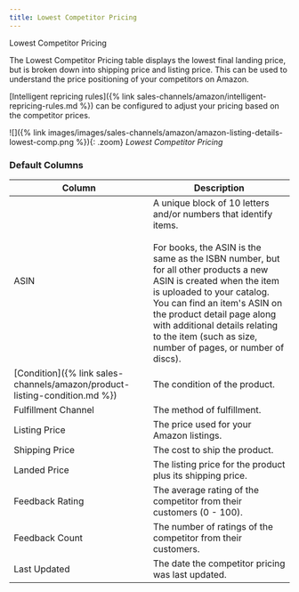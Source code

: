 ```yaml
---
title: Lowest Competitor Pricing 
---
```



Lowest Competitor Pricing

The Lowest Competitor Pricing table displays the lowest final landing price, but is broken down into shipping price and listing price. This can be used to understand the price positioning of your competitors on Amazon.

[Intelligent repricing rules]({% link sales-channels/amazon/intelligent-repricing-rules.md %}) can be configured to adjust your pricing based on the competitor prices.

![]({% link images/images/sales-channels/amazon/amazon-listing-details-lowest-comp.png %}){: .zoom}
_Lowest Competitor Pricing_

### Default Columns

|Column|Description|
|---|---|
|ASIN|A unique block of 10 letters and/or numbers that identify items.<br/><br/>For books, the ASIN is the same as the ISBN number, but for all other products a new ASIN is created when the item is uploaded to your catalog. You can find an item's ASIN on the product detail page along with additional details relating to the item (such as size, number of pages, or number of discs). |
|[Condition]({% link sales-channels/amazon/product-listing-condition.md %})|The condition of the product. |
|Fulfillment Channel|The method of fulfillment. |
|Listing Price|The price used for your Amazon listings. |
|Shipping Price|The cost to ship the product. |
|Landed Price|The listing price for the product plus its shipping price. |
|Feedback Rating|The average rating of the competitor from their customers (0 - 100). |
|Feedback Count|The number of ratings of the competitor from their customers. |
|Last Updated|The date the competitor pricing was last updated. |
